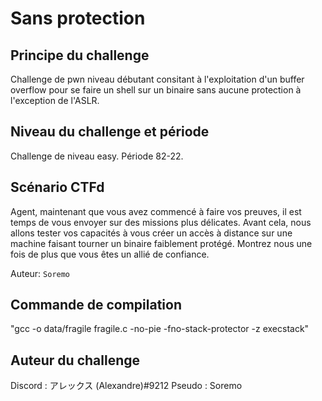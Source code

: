 # Sans protection

## Principe du challenge
Challenge de pwn niveau débutant consitant à l'exploitation d'un buffer overflow pour se faire un shell sur un binaire sans aucune protection à l'exception de l'ASLR.

## Niveau du challenge et période 
Challenge de niveau easy. Période 82-22.

## Scénario CTFd
Agent, maintenant que vous avez commencé à faire vos preuves, il est temps de vous envoyer sur des missions plus délicates. Avant cela, nous allons tester vos capacités à vous créer un accès à distance sur une machine faisant tourner un binaire faiblement protégé. Montrez nous une fois de plus que vous êtes un allié de confiance.

Auteur: `Soremo`

## Commande de compilation 
 "gcc -o data/fragile fragile.c -no-pie -fno-stack-protector -z execstack"


## Auteur du challenge
Discord : アレックス (Alexandre)#9212 
Pseudo : Soremo
